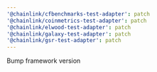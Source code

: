 ```yaml
---
'@chainlink/cfbenchmarks-test-adapter': patch
'@chainlink/coinmetrics-test-adapter': patch
'@chainlink/elwood-test-adapter': patch
'@chainlink/galaxy-test-adapter': patch
'@chainlink/gsr-test-adapter': patch
---
```


Bump framework version
